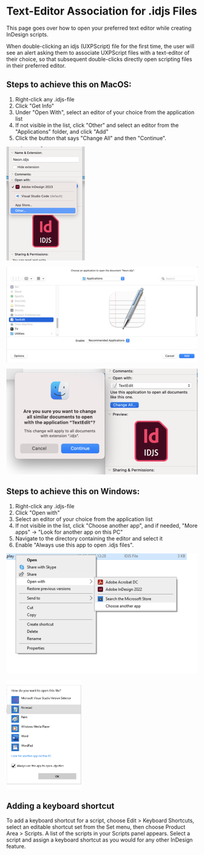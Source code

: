 # Text-Editor Association for .idjs Files

This page goes over how to open your preferred text editor while creating InDesign scripts. 

When double-clicking an idjs (UXPScript) file for the first time, the user will see an alert asking them to associate UXPScript files with a text-editor of their choice, so that subsequent double-clicks directly open scripting files in their preferred editor.

## Steps to achieve this on MacOS:

1. Right-click any .idjs-file
2. Click "Get Info"
3. Under "Open With",  select an editor of your choice from the application list 
4. If not visible in the list, click "Other" and select an editor from the "Applications" folder, and click "Add"
5. Click the button that says "Change All" and then "Continue".

![Mac Text-Editor Association for .idjs Files](1.png)

![Mac Text-Editor Association for .idjs Files](2.png)

![Mac Text-Editor Association for .idjs Files](3.png)

## Steps to achieve this on Windows:

1. Right-click any .idjs-file
2. Click "Open with"
3. Select an editor of your choice from the application list 
4. If not visible in the list, click "Choose another app", and if needed, "More apps" → "Look for another app on this PC" 
5. Navigate to the directory containing the editor and select it
6. Enable "Always use this app to open .idjs files".

![Windows Text-Editor Association for .idjs Files](4.png)

![Windows Text-Editor Association for .idjs Files](5.png)

## Adding a keyboard shortcut

To add a keyboard shortcut for a script, choose Edit > Keyboard Shortcuts, select an editable shortcut set from the Set menu, then choose Product Area > Scripts. A list of the scripts in your Scripts panel appears. Select a script and assign a keyboard shortcut as you would for any other InDesign feature.